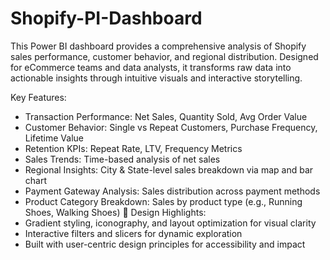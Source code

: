 # Shopify-PI-Dashboard
This Power BI dashboard provides a comprehensive analysis of Shopify sales performance, customer behavior, and regional distribution. Designed for eCommerce teams and data analysts, it transforms raw data into actionable insights through intuitive visuals and interactive storytelling.

 Key Features:
- Transaction Performance: Net Sales, Quantity Sold, Avg Order Value
- Customer Behavior: Single vs Repeat Customers, Purchase Frequency, Lifetime Value
- Retention KPIs: Repeat Rate, LTV, Frequency Metrics
- Sales Trends: Time-based analysis of net sales
- Regional Insights: City & State-level sales breakdown via map and bar chart
- Payment Gateway Analysis: Sales distribution across payment methods
- Product Category Breakdown: Sales by product type (e.g., Running Shoes, Walking Shoes)
🎨 Design Highlights:
- Gradient styling, iconography, and layout optimization for visual clarity
- Interactive filters and slicers for dynamic exploration
- Built with user-centric design principles for accessibility and impact
